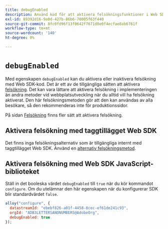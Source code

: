 ```yaml
---
title: debugEnabled
description: Använd kod för att aktivera felsökningsfunktioner i Web SDK.
exl-id: 89392d16-9a0d-427b-86b6-70005f63f440
source-git-commit: 8fc0fd96f13f0642f7671d0e0f4ecfae8ab6761f
workflow-type: tm+mt
source-wordcount: '140'
ht-degree: 0%

---
```


# `debugEnabled`

Med egenskapen `debugEnabled` kan du aktivera eller inaktivera felsökning med Web SDK-kod. Det är ett av de tillgängliga sätten att aktivera [felsökning](../../use-cases/debugging.md). Det kan vara lättare att aktivera felsökning i implementeringen än andra metoder vid webbplatsutveckling när du alltid vill ha felsökning aktiverat. Den här felsökningsmetoden gör att den kan användas av alla besökare, så den rekommenderas inte för produktionssidor.

På sidan [Felsökning](../../use-cases/debugging.md) finns fler sätt att aktivera felsökning.

## Aktivera felsökning med taggtillägget Web SDK

Det finns inga felsökningsalternativ som är tillgängliga internt med taggtillägget Web SDK. Använd en [alternativ felsökningsmetod](../../use-cases/debugging.md).

## Aktivera felsökning med Web SDK JavaScript-biblioteket

Ställ in det booleska värdet `debugEnabled` till `true` när du kör kommandot `configure`. Om du utelämnar den här egenskapen när du konfigurerar SDK blir standardvärdet `false`.

```js
alloy("configure", {
  datastreamId: "ebebf826-a01f-4458-8cec-ef61de241c93",
  orgId: "ADB3LETTERSANDNUMBERS@AdobeOrg",
  debugEnabled: true
});
```
